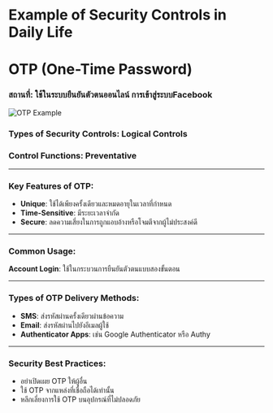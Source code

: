 # Example of Security Controls in Daily Life
# OTP (One-Time Password)

### **สถานที่**: ใช้ในระบบยืนยันตัวตนออนไลน์ การเข้าสู่ระบบFacebook

![OTP Example](Img/Sc.jpeg)

### **Types of Security Controls**: Logical Controls  
### **Control Functions**: Preventative

---

### **Key Features of OTP**:
- **Unique**: ใช้ได้เพียงครั้งเดียวและหมดอายุในเวลาที่กำหนด
- **Time-Sensitive**: มีระยะเวลาจำกัด 
- **Secure**: ลดความเสี่ยงในการถูกแอบอ้างหรือโจมตีจากผู้ไม่ประสงค์ดี

---

### **Common Usage**:
  **Account Login**: ใช้ในกระบวนการยืนยันตัวตนแบบสองขั้นตอน 

---

### **Types of OTP Delivery Methods**:
- **SMS**: ส่งรหัสผ่านครั้งเดียวผ่านข้อความ
- **Email**: ส่งรหัสผ่านไปยังอีเมลผู้ใช้
- **Authenticator Apps**: เช่น Google Authenticator หรือ Authy

---

### **Security Best Practices**:
- อย่าเปิดเผย OTP ให้ผู้อื่น
- ใช้ OTP จากแหล่งที่เชื่อถือได้เท่านั้น
- หลีกเลี่ยงการใช้ OTP บนอุปกรณ์ที่ไม่ปลอดภัย
